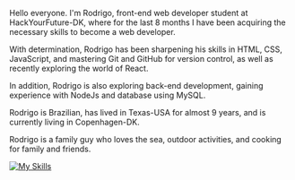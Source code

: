 Hello everyone. I'm Rodrigo, front-end web developer student at HackYourFuture-DK, where for the last 8 months I have been acquiring the necessary skills to become a web developer.

With determination, Rodrigo has been sharpening his skills in HTML, CSS, JavaScript, and mastering Git and GitHub for version control, as well as recently exploring the world of React.

In addition, Rodrigo is also exploring back-end development, gaining experience with NodeJs and database using MySQL.

Rodrigo is Brazilian, has lived in Texas-USA for almost 9 years, and is currently living in Copenhagen-DK.

Rodrigo is a family guy who loves the sea, outdoor activities, and cooking for family and friends.

[![My Skills](https://skillicons.dev/icons?i=js,html,css,mysql,nodejs,postman,react,vscode)](https://skillicons.dev)
